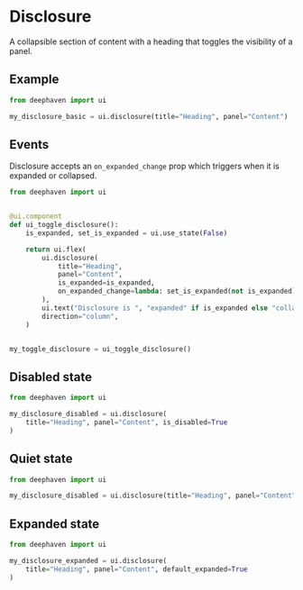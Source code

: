 # Disclosure

A collapsible section of content with a heading that toggles the visibility of a panel.

## Example

```python
from deephaven import ui

my_disclosure_basic = ui.disclosure(title="Heading", panel="Content")
```

## Events

Disclosure accepts an `on_expanded_change` prop which triggers when it is expanded or collapsed.

```python
from deephaven import ui


@ui.component
def ui_toggle_disclosure():
    is_expanded, set_is_expanded = ui.use_state(False)

    return ui.flex(
        ui.disclosure(
            title="Heading",
            panel="Content",
            is_expanded=is_expanded,
            on_expanded_change=lambda: set_is_expanded(not is_expanded),
        ),
        ui.text("Disclosure is ", "expanded" if is_expanded else "collapsed"),
        direction="column",
    )


my_toggle_disclosure = ui_toggle_disclosure()
```

## Disabled state

```python
from deephaven import ui

my_disclosure_disabled = ui.disclosure(
    title="Heading", panel="Content", is_disabled=True
)
```

## Quiet state

```python
from deephaven import ui

my_disclosure_disabled = ui.disclosure(title="Heading", panel="Content", is_quiet=True)
```

## Expanded state

```python
from deephaven import ui

my_disclosure_expanded = ui.disclosure(
    title="Heading", panel="Content", default_expanded=True
)
```
